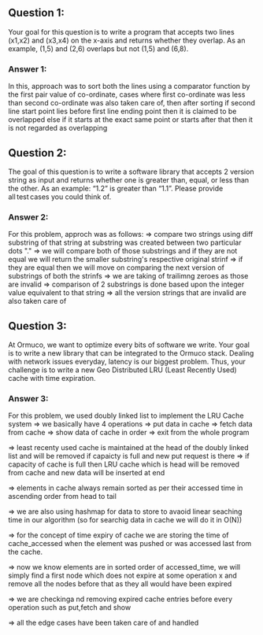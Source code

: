 
## Question 1:
Your goal for this question is to write a program that accepts two lines (x1,x2) and (x3,x4) on the x-axis and returns whether they overlap. As an example, (1,5) and (2,6) overlaps but not (1,5) and (6,8). 
### Answer 1:
In this, approach was to sort both the lines using a comparator function by the first pair value of co-ordinate, cases where first co-ordinate was less than second co-ordinate was also taken care of, then after sorting if second line start point lies before first line ending point then it is claimed to be overlapped else if it starts at the exact same point or starts after that then it is not regarded as overlapping 

## Question 2:
The goal of this question is to write a software library that accepts 2 version string as input and returns whether one is greater than, equal, or less than the other. As an example: “1.2” is greater than “1.1”. Please provide all test cases you could think of. 
### Answer 2:
For this problem, approch was as follows:
=> compare two strings using diff substring of that string at substring was created between two particular dots "."
=> we will compare both of those substrings and if they are not equal we will return the smaller substring's respective original strinf
=> if they are equal then we will move on comparing the next version of substrings of both the strinfs
=> we are taking of trailimng zeroes as those are invalid
=> comparison of 2 substrings is done based upon the integer value equivalent to that string
=> all the version strings that are invalid are also taken care of

## Question 3:
At Ormuco, we want to optimize every bits of software we write. Your goal is to write a new library that can be integrated to the Ormuco stack. Dealing with network issues everyday, latency is our biggest problem. Thus, your challenge is to write a new Geo Distributed LRU (Least Recently Used) cache with time expiration.
### Answer 3:
For this problem, we used doubly linked list to implement the LRU Cache system
=> we basically have 4 operations
   => put data in cache
   => fetch data from cache
   => show data of cache in order
   => exit from the whole program

=> least recenty used cache is maintained at the head of the doubly linked list and will be removed if capaicty is full and new put request is there
=> if capacity of cache is full then LRU cache which is head will be removed from cache and new data will be inserted at end

=> elements in cache always remain sorted as per their accessed time in ascending order from head to tail

=> we are also using hashmap for data to store to avaoid linear seaching time in our algorithm (so for searchig data in cache we will do it in O(N))

=> for the concept of time expiry of cache we are storing the time of cache_accessed when the element was pushed or was accessed last from the cache.

=> now we know elements are in sorted order of accessed_time, we will simply find a first node which does not expire at some operation x and remove all the nodes before that as they all would have been expired

=> we are checkinga nd removing expired cache entries before every operation such as put,fetch and show

=> all the edge cases have been taken care of and handled
